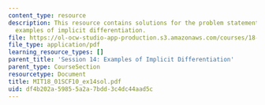 ```yaml
---
content_type: resource
description: This resource contains solutions for the problem statements related to
  examples of implicit differentiation.
file: https://ol-ocw-studio-app-production.s3.amazonaws.com/courses/18-01sc-single-variable-calculus-fall-2010/df4b202a59855a2a7bdd3c4dc44aad5c_MIT18_01SCF10_ex14sol.pdf
file_type: application/pdf
learning_resource_types: []
parent_title: 'Session 14: Examples of Implicit Differentiation'
parent_type: CourseSection
resourcetype: Document
title: MIT18_01SCF10_ex14sol.pdf
uid: df4b202a-5985-5a2a-7bdd-3c4dc44aad5c
---
```

